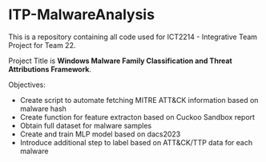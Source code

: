 # ITP-MalwareAnalysis

This is a repository containing all code used for ICT2214 - Integrative Team Project for Team 22.

Project Title is <b>Windows Malware Family Classification and Threat Attributions Framework</b>.

Objectives:
- Create script to automate fetching MITRE ATT&CK information based on malware hash
- Create function for feature extracton based on Cuckoo Sandbox report
- Obtain full dataset for malware samples
- Create and train MLP model based on dacs2023
- Introduce additional step to label based on ATT&CK/TTP data for each malware

